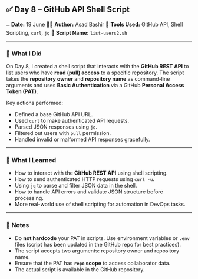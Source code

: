 ## ✅ **Day 8 – GitHub API Shell Script**

🗕️ **Date:** 19 June
👨‍💻 **Author:** Asad Bashir
🔧 **Tools Used:** GitHub API, Shell Scripting, `curl`, `jq`
📂 **Script Name:** `list-users2.sh`

---

### 🔽 **What I Did**

On Day 8, I created a shell script that interacts with the **GitHub REST API** to list users who have **read (pull) access** to a specific repository. The script takes the **repository owner** and **repository name** as command-line arguments and uses **Basic Authentication** via a GitHub **Personal Access Token (PAT)**.

Key actions performed:

* Defined a base GitHub API URL.
* Used `curl` to make authenticated API requests.
* Parsed JSON responses using `jq`.
* Filtered out users with `pull` permission.
* Handled invalid or malformed API responses gracefully.

---

### 🧠 **What I Learned**

* How to interact with the **GitHub REST API** using shell scripting.
* How to send authenticated HTTP requests using `curl -u`.
* Using `jq` to parse and filter JSON data in the shell.
* How to handle API errors and validate JSON structure before processing.
* More real-world use of shell scripting for automation in DevOps tasks.

---

### 📌 Notes

* Do **not hardcode** your PAT in scripts. Use environment variables or `.env` files (script has been updated in the GitHub repo for best practices).
* The script accepts two arguments: repository owner and repository name.
* Ensure that the PAT has **`repo` scope** to access collaborator data.
* The actual script is available in the GitHub repository.

